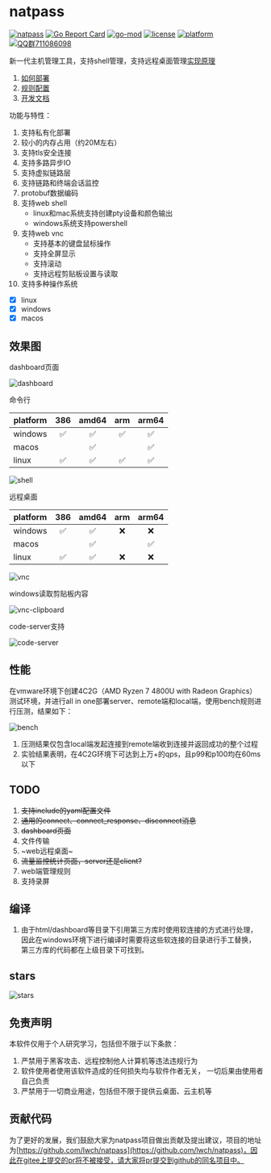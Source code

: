 # natpass

[![natpass](https://github.com/lwch/natpass/actions/workflows/build.yml/badge.svg)](https://github.com/lwch/natpass/actions/workflows/build.yml)
[![Go Report Card](https://goreportcard.com/badge/github.com/lwch/natpass)](https://goreportcard.com/report/github.com/lwch/natpass)
[![go-mod](https://img.shields.io/github/go-mod/go-version/lwch/natpass)](https://github.com/lwch/natpass)
[![license](https://img.shields.io/github/license/lwch/natpass)](https://opensource.org/licenses/MIT)
[![platform](https://img.shields.io/badge/platform-linux%20%7C%20windows%20%7C%20macos-lightgrey.svg)](https://github.com/lwch/natpass)
[![QQ群711086098](https://img.shields.io/badge/QQ%E7%BE%A4-711086098-success)](https://jq.qq.com/?_wv=1027&k=6Fz2vkVE)

新一代主机管理工具，支持shell管理，支持远程桌面管理[实现原理](docs/desc.md)

1. [如何部署](docs/startup.md)
2. [规则配置](docs/rules.md)
3. [开发文档](https://jkstack.github.io/natpass/)

功能与特性：

1. 支持私有化部署
2. 较小的内存占用（约20M左右）
3. 支持tls安全连接
4. 支持多路异步IO
5. 支持虚拟链路层
6. 支持链路和终端会话监控
7. protobuf数据编码
8. 支持web shell
   - linux和mac系统支持创建pty设备和颜色输出
   - windows系统支持powershell
9. 支持web vnc
   - 支持基本的键盘鼠标操作
   - 支持全屏显示
   - 支持滚动
   - 支持远程剪贴板设置与读取
10. 支持多种操作系统
   - [x] linux
   - [x] windows
   - [x] macos

## 效果图

dashboard页面

![dashboard](docs/imgs/dashboard.png)

命令行

| platform | 386 | amd64 | arm | arm64 |
| -------- | :-: | :---: | :-: | :---: |
| windows | ✅ | ✅ | ✅ | ✅ |
| macos   |    | ✅ |     | ✅ |
| linux   | ✅ | ✅ | ✅ | ✅ |

![shell](docs/imgs/shell.gif)

远程桌面

| platform | 386 | amd64 | arm | arm64 |
| -------- | :-: | :---: | :-: | :---: |
| windows | ✅ | ✅ | ❌ | ❌ |
| macos   |    | ✅ |    | ✅ |
| linux   | ✅ | ✅ | ❌ | ❌ |

![vnc](docs/imgs/vnc.gif)

windows读取剪贴板内容

![vnc-clipboard](docs/imgs/vnc_clipboard.png)

code-server支持

![code-server](docs/imgs/code_server.png)

## 性能

在vmware环境下创建4C2G（AMD Ryzen 7 4800U with Radeon Graphics）测试环境，并进行all in one部署server、remote端和local端，使用bench规则进行压测，结果如下：

![bench](docs/imgs/bench.png)

1. 压测结果仅包含local端发起连接到remote端收到连接并返回成功的整个过程
2. 实验结果表明，在4C2G环境下可达到上万+的qps，且p99和p100均在60ms以下

## TODO

1. ~~支持include的yaml配置文件~~
2. ~~通用的connect、connect_response、disconnect消息~~
3. ~~dashboard页面~~
4. 文件传输
5. ~web远程桌面~
6. ~~流量监控统计页面，server还是client?~~
7. web端管理规则
8. 支持录屏

## 编译

1. 由于html/dashboard等目录下引用第三方库时使用软连接的方式进行处理，
   因此在windows环境下进行编译时需要将这些软连接的目录进行手工替换，
   第三方库的代码都在上级目录下可找到。

## stars

![stars](https://starchart.cc/lwch/natpass.svg)

## 免责声明

本软件仅用于个人研究学习，包括但不限于以下条款：

1. 严禁用于黑客攻击、远程控制他人计算机等违法违规行为
2. 软件使用者使用该软件造成的任何损失均与软件作者无关，
   一切后果由使用者自己负责
3. 严禁用于一切商业用途，包括但不限于提供云桌面、云主机等

## 贡献代码

为了更好的发展，我们鼓励大家为natpass项目做出贡献及提出建议，项目的地址为[https://github.com/lwch/natpass](https://github.com/lwch/natpass)，因此在gitee上提交的pr将不被接受，请大家将pr提交到github的同名项目中。